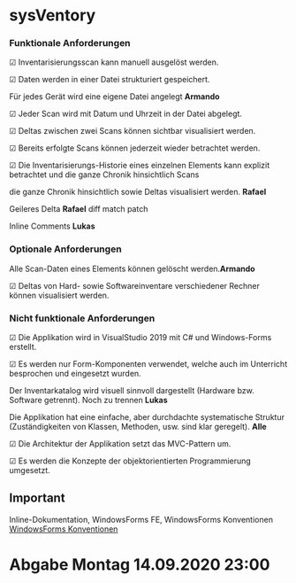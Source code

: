 # sysVentory

### Funktionale Anforderungen
&#9745; Inventarisierungsscan kann manuell ausgelöst werden.

&#9745; Daten werden in einer Datei strukturiert gespeichert.

Für jedes Gerät wird eine eigene Datei angelegt **Armando**

&#9745; Jeder Scan wird mit Datum und Uhrzeit in der Datei abgelegt.

&#9745; Deltas zwischen zwei Scans können sichtbar visualisiert werden.

&#9745; Bereits erfolgte Scans können jederzeit wieder betrachtet werden.

&#9745; Die Inventarisierungs-Historie eines einzelnen Elements kann explizit betrachtet und die ganze Chronik hinsichtlich Scans 

die ganze Chronik hinsichtlich sowie Deltas visualisiert werden. **Rafael**

Geileres Delta **Rafael** diff match patch

Inline Comments **Lukas**

### Optionale Anforderungen
Alle Scan-Daten eines Elements können gelöscht werden.**Armando**

&#9745; Deltas von Hard- sowie Softwareinventare verschiedener Rechner können visualisiert werden.


### Nicht funktionale Anforderungen
&#9745; Die Applikation wird in VisualStudio 2019 mit C# und Windows-Forms erstellt.

&#9745; Es werden nur Form-Komponenten verwendet, welche auch im Unterricht besprochen und eingesetzt wurden.

Der Inventarkatalog wird visuell sinnvoll dargestellt (Hardware bzw. Software getrennt). Noch zu trennen **Lukas**

Die Applikation hat eine einfache, aber durchdachte systematische Struktur (Zuständigkeiten von Klassen, Methoden, usw. sind klar geregelt). **Alle**

&#9745; Die Architektur der Applikation setzt das MVC-Pattern um.
 
&#9745; Es werden die Konzepte der objektorientierten Programmierung umgesetzt.





## Important
Inline-Dokumentation, WindowsForms FE, WindowsForms Konventionen [WindowsForms Konventionen](https://lernen.zbw.ch/pluginfile.php/49534/mod_resource/content/1/Pr%C3%A4fixe_Form_Komponenten_CSharp.pdf)

# Abgabe Montag 14.09.2020 23:00
